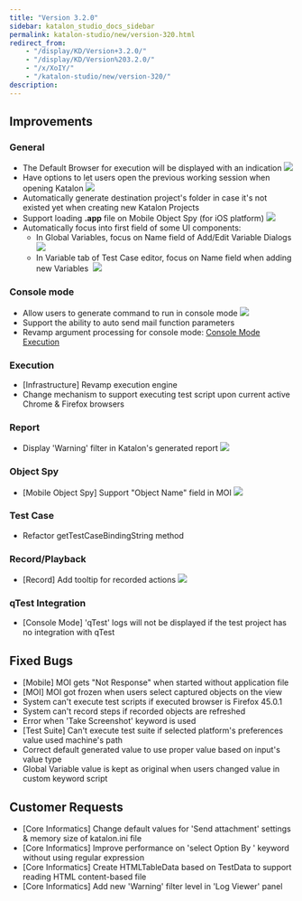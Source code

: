```yaml
---
title: "Version 3.2.0"
sidebar: katalon_studio_docs_sidebar
permalink: katalon-studio/new/version-320.html
redirect_from:
    - "/display/KD/Version+3.2.0/"
    - "/display/KD/Version%203.2.0/"
    - "/x/XoIY/"
    - "/katalon-studio/new/version-320/"
description:
---
```

Improvements
------------

### General

*   The Default Browser for execution will be displayed with an indication
    ![](../../images/katalon-studio/new/version-320/image2016-4-6-123A153A58.png)
*   Have options to let users open the previous working session when opening Katalon
    ![](../../images/katalon-studio/new/version-320/image2016-4-6-123A103A5.png)
*   Automatically generate destination project's folder in case it's not existed yet when creating new Katalon Projects
*   Support loading **.app** file on Mobile Object Spy (for iOS platform)
    ![](../../images/katalon-studio/new/version-320/image2016-4-6-123A293A14.png)
*   Automatically focus into first field of some UI components:
    *   In Global Variables, focus on Name field of Add/Edit Variable Dialogs
        ![](../../images/katalon-studio/new/version-320/image2016-4-6-123A143A15.png)
    *   In Variable tab of Test Case editor, focus on Name field when adding new Variables 
        ![](../../images/katalon-studio/new/version-320/image2016-4-6-123A143A47.png)

### Console mode

*   Allow users to generate command to run in console mode
    ![](../../images/katalon-studio/new/version-320/image2016-4-6-123A223A48.png)
*   Support the ability to auto send mail function parameters
*   Revamp argument processing for console mode: [Console Mode Execution](/display/KD/Console+Mode+Execution)

### Execution

*   \[Infrastructure\] Revamp execution engine
*   Change mechanism to support executing test script upon current active Chrome & Firefox browsers


### Report

*   Display 'Warning' filter in Katalon's generated report
    ![](../../images/katalon-studio/new/version-320/image2016-4-6-123A353A1.png)

### Object Spy

*   \[Mobile Object Spy\] Support "Object Name" field in MOI
    ![](../../images/katalon-studio/new/version-320/object_name.png)

### Test Case

*   Refactor getTestCaseBindingString method

### Record/Playback

*   \[Record\] Add tooltip for recorded actions
    ![](../../images/katalon-studio/new/version-320/image2016-4-6-123A383A25.png)

### qTest Integration

*   \[Console Mode\] 'qTest' logs will not be displayed if the test project has no integration with qTest

Fixed Bugs
----------

*   \[Mobile\] MOI gets "Not Response" when started without application file
*   \[MOI\] MOI got frozen when users select captured objects on the view
*   System can't execute test scripts if executed browser is Firefox 45.0.1
*   System can't record steps if recorded objects are refreshed
*   Error when 'Take Screenshot' keyword is used
*   \[Test Suite\] Can't execute test suite if selected platform's preferences value used machine's path
*   Correct default generated value to use proper value based on input's value type
*   Global Variable value is kept as original when users changed value in custom keyword script

Customer Requests
-----------------

*   \[Core Informatics\] Change default values for 'Send attachment' settings & memory size of katalon.ini file
*   \[Core Informatics\] Improve performance on 'select Option By ' keyword without using regular expression
*   \[Core Informatics\] Create HTMLTableData based on TestData to support reading HTML content-based file
*   \[Core Informatics\] Add new 'Warning' filter level in 'Log Viewer' panel